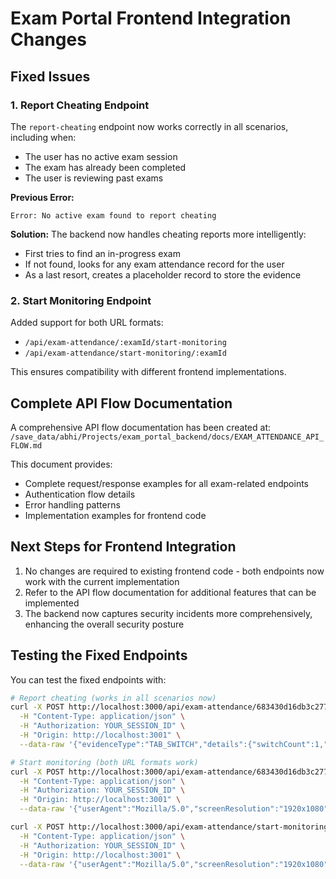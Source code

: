 # Exam Portal Frontend Integration Changes

## Fixed Issues

### 1. Report Cheating Endpoint

The `report-cheating` endpoint now works correctly in all scenarios, including when:
- The user has no active exam session
- The exam has already been completed
- The user is reviewing past exams

**Previous Error:**
```
Error: No active exam found to report cheating
```

**Solution:**
The backend now handles cheating reports more intelligently:
- First tries to find an in-progress exam
- If not found, looks for any exam attendance record for the user
- As a last resort, creates a placeholder record to store the evidence

### 2. Start Monitoring Endpoint

Added support for both URL formats:
- `/api/exam-attendance/:examId/start-monitoring`
- `/api/exam-attendance/start-monitoring/:examId`

This ensures compatibility with different frontend implementations.

## Complete API Flow Documentation

A comprehensive API flow documentation has been created at:
`/save_data/abhi/Projects/exam_portal_backend/docs/EXAM_ATTENDANCE_API_FLOW.md`

This document provides:
- Complete request/response examples for all exam-related endpoints
- Authentication flow details
- Error handling patterns
- Implementation examples for frontend code

## Next Steps for Frontend Integration

1. No changes are required to existing frontend code - both endpoints now work with the current implementation
2. Refer to the API flow documentation for additional features that can be implemented
3. The backend now captures security incidents more comprehensively, enhancing the overall security posture

## Testing the Fixed Endpoints

You can test the fixed endpoints with:

```bash
# Report cheating (works in all scenarios now)
curl -X POST http://localhost:3000/api/exam-attendance/683430d16db3c277cd1b0ded/report-cheating \
  -H "Content-Type: application/json" \
  -H "Authorization: YOUR_SESSION_ID" \
  -H "Origin: http://localhost:3001" \
  --data-raw '{"evidenceType":"TAB_SWITCH","details":{"switchCount":1,"hiddenTime":15,"visibilityState":"hidden"}}'

# Start monitoring (both URL formats work)
curl -X POST http://localhost:3000/api/exam-attendance/683430d16db3c277cd1b0ded/start-monitoring \
  -H "Content-Type: application/json" \
  -H "Authorization: YOUR_SESSION_ID" \
  -H "Origin: http://localhost:3001" \
  --data-raw '{"userAgent":"Mozilla/5.0","screenResolution":"1920x1080","timezone":"Asia/Kolkata","browserFingerprint":{}}'

curl -X POST http://localhost:3000/api/exam-attendance/start-monitoring/683430d16db3c277cd1b0ded \
  -H "Content-Type: application/json" \
  -H "Authorization: YOUR_SESSION_ID" \
  -H "Origin: http://localhost:3001" \
  --data-raw '{"userAgent":"Mozilla/5.0","screenResolution":"1920x1080","timezone":"Asia/Kolkata","browserFingerprint":{}}'
```
